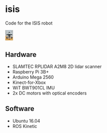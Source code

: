 # isis
Code for the ISIS robot

<img src='assets/isis_v1.jpg' width='25'>

## Hardware
- SLAMTEC RPLIDAR A2M8 2D lidar scanner
- Raspberry Pi 3B+
- Arduino Mega 2560
- Kinect-for-Xbox
- WiT BWT901CL IMU
- 2x DC motors with optical encoders
## Software
- Ubuntu 16.04
- ROS Kinetic

